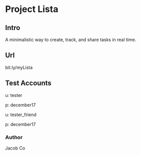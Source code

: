 # Project Lista

## Intro
A minimalistic way to create, track, and share tasks in real time.

## Url
bit.ly/myLista 

## Test Accounts
u: tester

p: december17

u: tester_friend

p: december17

### Author
Jacob Co
